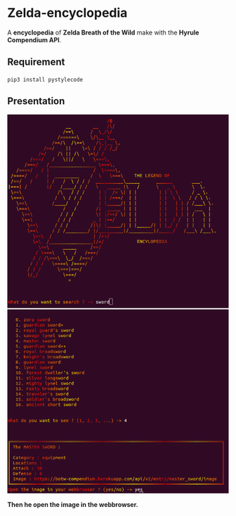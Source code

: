 # Zelda-encyclopedia
A **encyclopedia** of **Zelda Breath of the Wild** make with the **Hyrule Compendium API**.

## Requirement 
`pip3 install pystylecode`

## Presentation
![texte alt][image1]
![texte alt][image2]

[image1]: https://github.com/NainCroyable/Zelda-encyclopedia/blob/main/img/1.png
[image2]: https://github.com/NainCroyable/Zelda-encyclopedia/blob/main/img/2.png

**Then he open the image in the webbrowser.**
